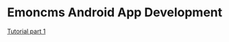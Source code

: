 # Emoncms Android App Development

[Tutorial part 1](https://github.com/openenergymonitor/documentation/blob/master/BuildingBlocks/AndroidApp/AndroidAppPart1.md)

